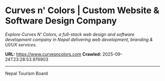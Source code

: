 # Curves n' Colors | Custom Website & Software Design Company

*Explore Curves N' Colors, a full-stack web design and software development company in Nepal delivering web development, branding & UI/UX services.*

**URL:** https://www.curvesncolors.com
**Crawled:** 2025-09-24T23:28:53.976903

---

Nepal Tourism Board